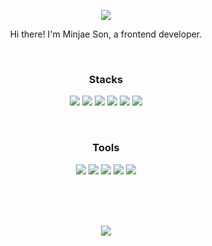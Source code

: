 <p align="center">
  <img src="https://capsule-render.vercel.app/api?type=waving&color=0:0404B4,100:FE2E64&height=160&section=header&fontAlignY=40&fontAlign=50&fontColor=000&stroke=fff&fontSize=78&animation=scaleIn&descAlignY=60&descAlign=50&descSize=18" />
</p>
<p align="center">Hi there! I'm Minjae Son, a frontend developer.</p>
<br />
<h3 align="center">Stacks</h3>
<p align="center">
  <img src="https://img.shields.io/badge/react-%2320232a.svg?style=for-the-badge&logo=react&logoColor=%2361DAFB" />
  <img src="https://img.shields.io/badge/javascript-F7DF1E?style=for-the-badge&logo=javascript&logoColor=black" />
  <img src="https://img.shields.io/badge/typescript-3178C6?style=for-the-badge&logo=typescript&logoColor=white" />
  <img src="https://img.shields.io/badge/html5-E34F26?style=for-the-badge&logo=html5&logoColor=white" />
  <img src="https://img.shields.io/badge/css-1572B6?style=for-the-badge&logo=css3&logoColor=white" />
  <img src="https://img.shields.io/badge/python-3776AB?style=for-the-badge&logo=python&logoColor=white" />
</p>
<br />
<h3 align="center">Tools</h3>
<p align="center">
  <img src="https://img.shields.io/badge/github-181717?style=flat-square&logo=github&logoColor=white" />
  <img src="https://img.shields.io/badge/Notion-181717?style=flat-square&logo=notion&logoColor=white" />
  <img src="https://img.shields.io/badge/GitKraken-179287?style=flat-square&logo=GitKraken&logoColor=white" />
  <img src="https://img.shields.io/badge/VSCode-007ACC?style=flat-square&logo=VisualStudioCode&logoColor=white" />
  <img src="https://img.shields.io/badge/figma-%23F24E1E.svg?style=flat-square&logo=figma&logoColor=white" />
</p>
<br />
<br />
<br />
<p align="center">
  <img src="https://github-readme-stats.vercel.app/api?username=MinJaeSon&show_icons=true&hide_title=true&include_all_commits=true&title_color=A9BBF5&text_color-000&icon_color=000"/>
</p>
